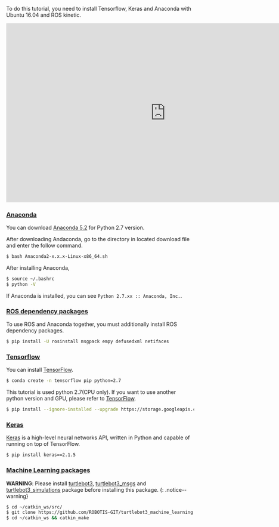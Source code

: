 
To do this tutorial, you need to install Tensorflow, Keras and Anaconda with Ubuntu 16.04 and ROS kinetic.

<iframe width="854" height="480" src="https://www.youtube.com/embed/s0qgunKt654" frameborder="0" allow="autoplay; encrypted-media" allowfullscreen></iframe>

### [Anaconda](#anaconda)

You can download [Anaconda 5.2](https://www.anaconda.com/download/#linux) for Python 2.7 version.

After downloading Andaconda, go to the directory in located download file and enter the follow command.

```bash
$ bash Anaconda2-x.x.x-Linux-x86_64.sh
```

After installing Anaconda,

```bash
$ source ~/.bashrc
$ python -V
```

If Anaconda is installed, you can see `Python 2.7.xx :: Anaconda, Inc.`.

### [ROS dependency packages](#ros-dependency-packages)

To use ROS and Anaconda together, you must additionally install ROS dependency packages.

```bash
$ pip install -U rosinstall msgpack empy defusedxml netifaces
```

### [Tensorflow](#tensorflow)

You can install [TensorFlow](https://www.tensorflow.org/install/).

```bash
$ conda create -n tensorflow pip python=2.7
```

This tutorial is used python 2.7(CPU only). If you want to use another python version and GPU, please refer to [TensorFlow](https://www.tensorflow.org/install/).

```bash
$ pip install --ignore-installed --upgrade https://storage.googleapis.com/tensorflow/linux/cpu/tensorflow-1.8.0-cp27-none-linux_x86_64.whl
```

### [Keras](#keras)

[Keras](https://keras.io/) is a high-level neural networks API, written in Python and capable of running on top of TensorFlow.

```bash
$ pip install keras==2.1.5
```

### [Machine Learning packages](#machine-learning-packages)

**WARNING**: Please install [turtlebot3](https://github.com/ROBOTIS-GIT/turtlebot3), [turtlebot3_msgs](https://github.com/ROBOTIS-GIT/turtlebot3_msgs) and [turtlebot3_simulations](https://github.com/ROBOTIS-GIT/turtlebot3_simulations) package before installing this package.
{: .notice--warning}

```bash
$ cd ~/catkin_ws/src/
$ git clone https://github.com/ROBOTIS-GIT/turtlebot3_machine_learning.git
$ cd ~/catkin_ws && catkin_make
```
